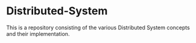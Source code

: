 # Distributed-System
This is a repository consisting of the various Distributed System concepts and their implementation.
